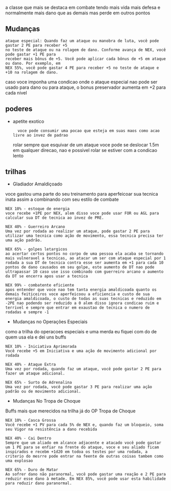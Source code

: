 a classe que mais se destaca em combate tendo mais vida mais defesa e normalmente mais dano que as demais mas perde em outros pontos

## Mudanças

    ataque especial: Quando faz um ataque ou manobra de luta, você pode gastar 2 PE para receber +5
    no teste de ataque ou na rolagem de dano. Conforme avança de NEX, você pode gastar +1 PE para
    receber mais bônus de +5. Você pode aplicar cada bônus de +5 em ataque ou dano. Por exemplo, em
    NEX 55%, você pode gastar 4 PE para receber +5 no teste de ataque e +10 na rolagem de dano.

caso voce imponha uma condicao onde o ataque especial nao pode ser usado para dano ou para ataque, o bonus preservador aumenta em +2 para cada nivel

## poderes

- apetite exotico
    
        voce pode consumir uma pocao que esteja em suas maos como acao livre ao invez de padrao

    rolar
    sempre que esquivar de um ataque voce pode se deslocar 1.5m em qualquer direcao, nao e possivel
    rolar se estiver com a condicao lento

## trilhas

* Gladiador Amaldiçoado

voce gastou uma parte do seu treinamento para aperfeicoar sua tecnica inata assim a combinando com seu estilo de combate

    NEX 10% - estoque de energia
    voce recebe +1PE por NEX, alem disso voce pode usar FOR ou AGL para calcular sua DT de tecnica ao invez de PRE.

    NEX 40% - Guerreiro Arcano
    Uma vez por rodada ao realizar um ataque, pode gastar 2 PE para utilizar uma tecnica como ação de movimento, essa tecnica precisa ter uma ação padrão.

    NEX 65% - golpes letargicos
    ao acertar certos pontos no corpo de uma pessoa ela acaba se tornando mais vulneravel a tecnicas, ao atacar um ser com ataque especial por 1 rodada a sua DT de tecnica contra esse ser aumenta em +1 para cada 10 pontos de dano causados em seu golpe, este aumento de DT nao pode ultrapassar 10 caso use isso combinado com guerreiro arcano o aumento da DT se encerra apos usar a tecnica

    NEX 99% - combatente eficiente
    apos entender que voce nao tem tanta energia amaldicoada quanto os demais feiticeiros voce aperfeicoou a eficiencia e custo de sua energia amaldicoada, o custo de todas as suas tecnicas e reduzido em -2PE nao podendo ser reduzido a 0 alem disso ignora condicao ruim e terrivel e sempre que entrar em exaustao de tecnica o numero de rodadas e sempre -1

* Mudanças no Operações Especiais

como a trilha do operacoes especiais e uma merda eu fiquei com do de quem usa ela e dei uns buffs

    NEX 10% - Iniciativa Aprimorada
    Você recebe +5 em Iniciativa e uma ação de movimento adicional por rodada

    NEX 40% - Ataque Extra
    Uma vez por rodada, quando faz um ataque, você pode gastar 2 PE para fazer um ataque adicional.

    NEX 65% - Surto de Adrenalina
    Uma vez por rodada, você pode gastar 3 PE para realizar uma ação padrão ou de movimento adicional.

* Mudanças No Tropa de Choque

Buffs mais que merecidos na trilha já do OP Tropa de Choque

    NEX 10% - Casca Grossa
    Você recebe +1 PV para cada 5% de NEX e, quando faz um bloqueio, soma seu Vigor na resistência a dano recebida

    NEX 40% - Cai Dentro
    Sempre que um aliado em alcance adjacente e atacado você pode gastar um 1 PE para se enfiar na frente do ataque, voce e seu aliado ficam inspirados e recebm +1d20 em todoa os testes por uma rodada, a criterio do mesrre pode entrar na feente de outras coisas tambem como uma explosao

    NEX 65% - Duro de Matar
    Ao sofrer dano não paranormal, você pode gastar uma reação e 2 PE para reduzir esse dano à metade. Em NEX 85%, você pode usar esta habilidade para reduzir dano paranormal.